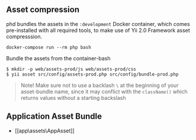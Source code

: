 Asset compression
-----------------

phd bundles the assets in the `:development` Docker container, which comes pre-installed with all required
tools, to make use of Yii 2.0 Framework asset compresssion.

    docker-compose run --rm php bash

Bundle the assets from the container-bash
    
    $ mkdir -p web/assets-prod/js web/assets-prod/css       
    $ yii asset src/config/assets-prod.php src/config/bundle-prod.php
    
> Note! Make sure not to use a backlash `\` at the beginning of your asset-bundle name, since it may conflict with
> the `className()` which returns values without a starting backslash


Application Asset Bundle
------------------------

- [[app\assets\AppAsset]]